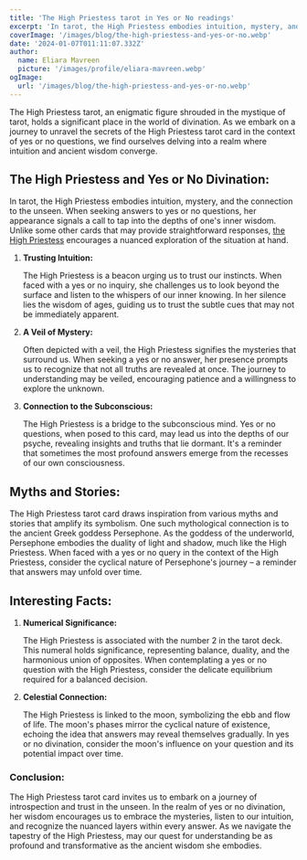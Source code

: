 ```yaml
---
title: 'The High Priestess tarot in Yes or No readings'
excerpt: 'In tarot, the High Priestess embodies intuition, mystery, and the connection to the unseen. When seeking answers to yes or no...'
coverImage: '/images/blog/the-high-priestess-and-yes-or-no.webp'
date: '2024-01-07T011:11:07.332Z'
author:
  name: Eliara Mavreen
  picture: '/images/profile/eliara-mavreen.webp'
ogImage:
  url: '/images/blog/the-high-priestess-and-yes-or-no.webp'
---
```


The High Priestess tarot, an enigmatic figure shrouded in the mystique of tarot, holds a significant place in the world
of
divination. As we embark on a journey to unravel the secrets of the High Priestess tarot card in the context of yes or
no questions, we find ourselves delving into a realm where intuition and ancient wisdom converge.

## The High Priestess and Yes or No Divination:

In tarot, the High Priestess embodies intuition, mystery, and the connection to the unseen. When seeking answers to yes
or no questions, her appearance signals a call to tap into the depths of one's inner wisdom. Unlike some other cards
that may provide straightforward responses, 
[the High Priestess](https://pagetarot.co/articles/unveiling-the-mysteries-the-high-priestess-tarot-card-meaning)
encourages a nuanced exploration of the situation at hand.

1. **Trusting Intuition:**

   The High Priestess is a beacon urging us to trust our instincts. When faced with a yes or no inquiry, she challenges
   us to look beyond the surface and listen to the whispers of our inner knowing. In her silence lies the wisdom of
   ages, guiding us to trust the subtle cues that may not be immediately apparent.

2. **A Veil of Mystery:**

   Often depicted with a veil, the High Priestess signifies the mysteries that surround us. When seeking a yes or no
   answer, her presence prompts us to recognize that not all truths are revealed at once. The journey to understanding
   may be veiled, encouraging patience and a willingness to explore the unknown.

3. **Connection to the Subconscious:**

   The High Priestess is a bridge to the subconscious mind. Yes or no questions, when posed to this card, may lead us
   into the depths of our psyche, revealing insights and truths that lie dormant. It's a reminder that sometimes the
   most profound answers emerge from the recesses of our own consciousness.

## Myths and Stories:

The High Priestess tarot card draws inspiration from various myths and stories that amplify its symbolism. One such
mythological connection is to the ancient Greek goddess Persephone. As the goddess of the underworld, Persephone
embodies the duality of light and shadow, much like the High Priestess. When faced with a yes or no query in the context
of the High Priestess, consider the cyclical nature of Persephone's journey – a reminder that answers may unfold over
time.

## Interesting Facts:

1. **Numerical Significance:**

   The High Priestess is associated with the number 2 in the tarot deck. This numeral holds significance, representing
   balance, duality, and the harmonious union of opposites. When contemplating a yes or no question with the High
   Priestess, consider the delicate equilibrium required for a balanced decision.

2. **Celestial Connection:**

   The High Priestess is linked to the moon, symbolizing the ebb and flow of life. The moon's phases mirror the cyclical
   nature of existence, echoing the idea that answers may reveal themselves gradually. In yes or no divination, consider
   the moon's influence on your question and its potential impact over time.

### Conclusion:

The High Priestess tarot card invites us to embark on a journey of introspection and trust in the unseen. In the realm
of yes or no divination, her wisdom encourages us to embrace the mysteries, listen to our intuition, and recognize the
nuanced layers within every answer. As we navigate the tapestry of the High Priestess, may our quest for understanding
be as profound and transformative as the ancient wisdom she embodies.
